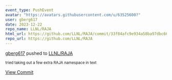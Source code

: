 ```yaml
---
event_type: PushEvent
avatar: "https://avatars.githubusercontent.com/u/63525600?"
user: gberg617
date: 2023-12-22
repo_name: LLNL/RAJA
html_url: https://github.com/LLNL/RAJA/commit/33f84afc9e934a58ba97dbc667854e3794803586
repo_url: https://github.com/LLNL/RAJA
---
```


<a href='https://github.com/gberg617' target='_blank'>gberg617</a> pushed to <a href='https://github.com/LLNL/RAJA' target='_blank'>LLNL/RAJA</a>

<small>tried taking out a few extra RAJA namespace in text</small>

<a href='https://github.com/LLNL/RAJA/commit/33f84afc9e934a58ba97dbc667854e3794803586' target='_blank'>View Commit</a>